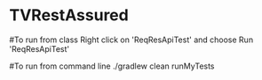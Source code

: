 # TVRestAssured

#To run from class
Right click on 'ReqResApiTest' and choose Run 'ReqResApiTest'

#To run from command line
./gradlew clean runMyTests